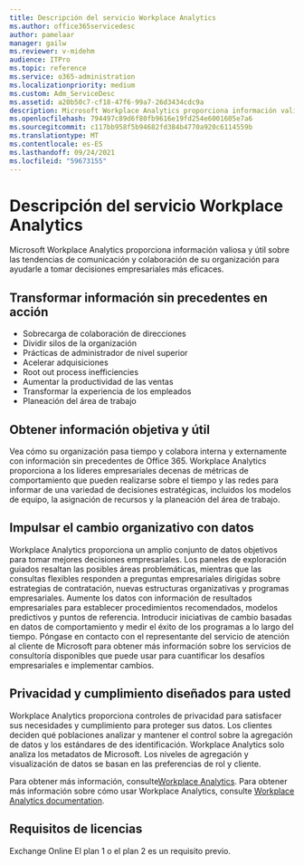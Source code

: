 ```yaml
---
title: Descripción del servicio Workplace Analytics
ms.author: office365servicedesc
author: pamelaar
manager: gailw
ms.reviewer: v-midehm
audience: ITPro
ms.topic: reference
ms.service: o365-administration
ms.localizationpriority: medium
ms.custom: Adm_ServiceDesc
ms.assetid: a20b50c7-cf18-47f6-99a7-26d3434cdc9a
description: Microsoft Workplace Analytics proporciona información valiosa y útil sobre las tendencias de comunicación y colaboración de su organización para ayudarle a tomar decisiones empresariales más eficaces.
ms.openlocfilehash: 794497c89d6f80fb9616e19fd254e6001605e7a6
ms.sourcegitcommit: c117bb958f5b94682fd384b4770a920c6114559b
ms.translationtype: MT
ms.contentlocale: es-ES
ms.lasthandoff: 09/24/2021
ms.locfileid: "59673155"
---
```

# <a name="workplace-analytics-service-description"></a>Descripción del servicio Workplace Analytics

Microsoft Workplace Analytics proporciona información valiosa y útil sobre las tendencias de comunicación y colaboración de su organización para ayudarle a tomar decisiones empresariales más eficaces.

## <a name="transform-unprecedented-insights-into-action"></a>Transformar información sin precedentes en acción

* Sobrecarga de colaboración de direcciones
* Dividir silos de la organización
* Prácticas de administrador de nivel superior
* Acelerar adquisiciones
* Root out process inefficiencies
* Aumentar la productividad de las ventas
* Transformar la experiencia de los empleados
* Planeación del área de trabajo

## <a name="gain-objective-actionable-insights"></a>Obtener información objetiva y útil

Vea cómo su organización pasa tiempo y colabora interna y externamente con información sin precedentes de Office 365. Workplace Analytics proporciona a los líderes empresariales decenas de métricas de comportamiento que pueden realizarse sobre el tiempo y las redes para informar de una variedad de decisiones estratégicas, incluidos los modelos de equipo, la asignación de recursos y la planeación del área de trabajo.

## <a name="drive-organizational-change-with-data"></a>Impulsar el cambio organizativo con datos

Workplace Analytics proporciona un amplio conjunto de datos objetivos para tomar mejores decisiones empresariales. Los paneles de exploración guiados resaltan las posibles áreas problemáticas, mientras que las consultas flexibles responden a preguntas empresariales dirigidas sobre estrategias de contratación, nuevas estructuras organizativas y programas empresariales. Aumente los datos con información de resultados empresariales para establecer procedimientos recomendados, modelos predictivos y puntos de referencia. Introducir iniciativas de cambio basadas en datos de comportamiento y medir el éxito de los programas a lo largo del tiempo. Póngase en contacto con el representante del servicio de atención al cliente de Microsoft para obtener más información sobre los servicios de consultoría disponibles que puede usar para cuantificar los desafíos empresariales e implementar cambios.

## <a name="privacy-and-compliance-designed-for-you"></a>Privacidad y cumplimiento diseñados para usted

Workplace Analytics proporciona controles de privacidad para satisfacer sus necesidades y cumplimiento para proteger sus datos. Los clientes deciden qué poblaciones analizar y mantener el control sobre la agregación de datos y los estándares de des identificación. Workplace Analytics solo analiza los metadatos de Microsoft. Los niveles de agregación y visualización de datos se basan en las preferencias de rol y cliente.

Para obtener más información, consulte[Workplace Analytics](https://go.microsoft.com/fwlink/?linkid=852492). Para obtener más información sobre cómo usar Workplace Analytics, consulte [Workplace Analytics documentation](/workplace-analytics/).
  
## <a name="licensing-requirements"></a>Requisitos de licencias

Exchange Online El plan 1 o el plan 2 es un requisito previo.